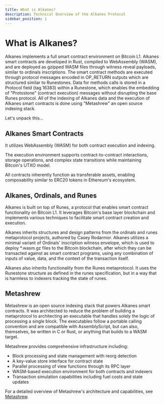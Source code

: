 ```yaml
---
title: What is Alkanes?
description: Technical Overview of the Alkanes Protocol
sidebar_position: 1
---
```


# What is Alkanes?

Alkanes implements a full smart contract environment on Bitcoin L1. Alkanes smart contracts are developed in Rust, compiled to WebAssembly (WASM), and are deployed as gzipped WASM files through witness reveal payloads, similar to ordinals inscriptions. The smart contract methods are executed through protocol messages encoded in OP_RETURN outputs which are structured similar to Runestones. Data for methods calls is stored in a Protocol field (tag 16383) within a Runestone, which enables the embedding of "Protostone" (contract execution) messages without disrupting the base Runes protocol. All of the indexing of Alkanes data and the execution of Alkanes smart contracts is done using "Metashrew" an open source indexing stack.

Let's unpack this...

## Alkanes Smart Contracts

It utilizes WebAssembly (WASM) for both contract execution and indexing.

The execution environment supports contract-to-contract interactions, storage operations, and complex state transitions while maintaining Bitcoin's UTXO model.

All contracts inherently function as transferable assets, enabling composability similar to ERC20 tokens in Ethereum's ecosystem.

## Alkanes, Ordinals, and Runes

Alkanes is built on top of Runes, a protocol that enables smart contract functionality on Bitcoin L1. It leverages Bitcoin's base layer blockchain and implements various techniques to facilitate smart contract creation and execution.

Alkanes inherits structures and design patterns from the ordinals and runes metaprotocol projects, authored by Casey Rodarmor. Alkanes utilizes a minimal variant of Ordinals' inscription witness envelope, which is used to deploy \*.wasm.gz files to the Bitcoin blockchain, after which they can be transacted against as smart contract programs, using any combination of inputs of value, data, and the context of the transaction itself.

Alkanes also inherits functionality from the Runes metaprotocol. It uses the Runestone structure as defined in the runes specification, but in a way that is harmless to indexers tracking the state of runes.

## Metashrew

Metashrew is an open source indexing stack that powers Alkanes smart contracts. It was architected to reduce the problem of building a metaprotocol to architecting an executable that handles solely the logic of processing a single block. The executables follow a portable calling convention and are compatible with AssemblyScript, but can also, themselves, be written in C or Rust, or anything that builds to a WASM target.

Metashrew provides comprehensive infrastructure including:

- Block processing and state management with reorg detection
- A key-value store interface for contract state
- Parallel processing of view functions through its RPC layer
- WASM-based execution environment for both contracts and indexers
- Transaction simulation capabilities including fuel costs and state updates

For a detailed overview of Metashrew's architecture and capabilities, see [Metashrew](./metashrew.md).
